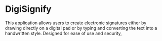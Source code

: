 # DigiSignify
This application allows users to create electronic signatures either by drawing directly on a digital pad or by typing and converting the text into a handwritten style. Designed for ease of use and security,
